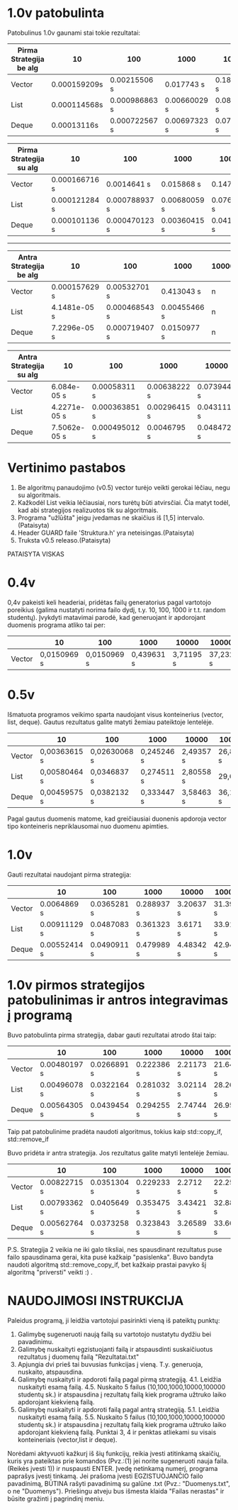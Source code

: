 # 1.0v patobulinta

Patobulinus 1.0v gaunami stai tokie rezultatai:

| Pirma Strategija be alg |      10      |     100      |    1000    |   10000    |  100000  |
|-------------------------| ------------ | ------------ | ---------- |----------- |----------|
|         Vector          | 0.000159209s | 0.00215506 s | 0.017743 s | 0.183133 s | 1.79775 s|
|          List           | 0.000114568s | 0.000986863 s|0.00660029 s| 0.0809856 s|0.742438 s|
|         Deque           | 0.00013116s  | 0.000722567 s|0.00697323 s| 0.0724377 s| 0.72009 s|

| Pirma Strategija su alg |      10      |     100      |    1000    |   10000    |  100000  |
|-------------------------| ------------ | ------------ | ---------- |----------- |----------|
|         Vector          | 0.000166716 s| 0.0014641 s  | 0.015868 s | 0.14747 s  | 1.41291 s|
|          List           | 0.000121284 s| 0.000788937 s|0.00680059 s| 0.0763334 s|0.707516 s|
|         Deque           | 0.000101136 s| 0.000470123 s|0.00360415 s| 0.0414609 s|0.374867 s|

---------------------------------------------------------------------------------------------

| Antra Strategija be alg |      10      |     100      |    1000    |   10000    |  100000  |
|-------------------------| ------------ | ------------ | ---------- |----------- |----------|
|         Vector          | 0.000157629 s|  0.00532701 s| 0.413043 s |     n      |     n    |
|          List           | 4.1481e-05 s | 0.000468543 s|0.00455466 s|     n      |     n    |
|         Deque           | 7.2296e-05 s | 0.000719407 s|0.0150977 s |     n      |     n    |

| Antra Strategija su alg |      10      |     100      |    1000    |   10000    |  100000  |
|-------------------------| ------------ | ------------ | ---------- |----------- |----------|
|         Vector          | 6.084e-05 s  | 0.00058311 s |0.00638222 s| 0.0739444 s|0.869877 s|
|          List           | 4.2271e-05 s | 0.000363851 s|0.00296415 s| 0.0431115 s|0.344498 s|
|         Deque           | 7.5062e-05 s | 0.000495012 s|0.0046795 s | 0.0484725 s|0.38851 s |

# Vertinimo pastabos

1. Be algoritmų panaudojimo (v0.5) vector turėjo veikti gerokai lėčiau, negu su algoritmais.
2. Kažkodėl List veikia lėčiausiai, nors turėtų būti atvirsčiai. Čia matyt todėl, kad abi strategijos realizuotos tik su algoritmais.
3. Programa "užlūšta" jeigu įvedamas ne skaičius iš [1,5] intervalo.(Pataisyta)
4. Header GUARD faile 'Struktura.h' yra neteisingas.(Pataisyta)
5. Truksta v0.5 releaso.(Pataisyta)

PATAISYTA VISKAS

# 0.4v
0,4v pakeisti keli headeriai, pridėtas failų generatorius pagal vartotojo poreikius (galima nustatyti norima failo dydį, t.y. 10, 100, 1000 ir t.t. random studentų). Įvykdyti matavimai parodė, kad generuojant ir apdorojant duomenis programa atliko tai per:

|            |      10      |     100      |    1000    |   10000   |  100000  |
|------------| ------------ | ------------ | ---------- |-----------|----------|
| Vector     | 0,0150969 s  | 0,0150969 s  | 0,439631 s | 3,71195 s | 37,2324 s|

# 0.5v
Išmatuota programos veikimo sparta naudojant visus konteinerius (vector, list, deque). Gautus rezultatus galite matyti žemiau pateiktoje lentelėje.

|            |      10      |     100      |    1000    |   10000   |  100000  |
|------------| ------------ | ------------ | ---------- |-----------|----------|
| Vector     | 0,00363615 s | 0,02630068 s | 0,245246 s | 2,49357 s | 26,8591 s|
| List       | 0,00580464 s | 0,0346837 s  | 0,274511 s | 2,80558 s |  29,65 s |
| Deque      | 0,00459575 s | 0,0382132 s  | 0,333447 s | 3,58463 s | 36,1639 s|

Pagal gautus duomenis matome, kad greičiausiai duonenis apdoroja vector tipo konteineris nepriklausomai nuo duomenu apimties.

# 1.0v
Gauti rezultatai naudojant pirma strategija:

|            |      10      |     100      |    1000    |   10000   |  100000  |
|------------| ------------ | ------------ | ---------- |-----------|----------|
| Vector     | 0.0064869 s  | 0.0365281 s  | 0.288937 s | 3.20637 s | 31.3955 s|
| List       | 0.00911129 s | 0.0487083 s  | 0.361323 s | 3.6171 s  | 33.9164 s|
| Deque      | 0.00552414 s | 0.0490911 s  | 0.479989 s | 4.48342 s | 42.9406 s|

# 1.0v pirmos strategijos patobulinimas ir antros integravimas į programą
Buvo patobulinta pirma strategija, dabar gauti rezultatai atrodo štai taip:

|            |      10      |     100      |    1000    |   10000   |  100000  |
|------------| ------------ | ------------ | ---------- |-----------|----------|
| Vector     | 0.00480197 s | 0.0266891 s  | 0.222386 s | 2.21173 s | 21.6464 s|
| List       | 0.00496078 s | 0.0322164 s  | 0.281032 s | 3.02114 s | 28.2685 s|
| Deque      | 0.00564305 s | 0.0439454 s  | 0.294255 s | 2.74744 s | 26.9514 s|

Taip pat patobulinime pradėta naudoti algoritmus, tokius kaip std::copy_if, std::remove_if

Buvo pridėta ir antra strategija. Jos rezultatus galite matyti lentelėje žemiau.

|            |      10      |     100      |    1000    |   10000    |  100000  |
|------------| ------------ | ------------ | ---------- |----------- |----------|
| Vector     | 0.00822715 s | 0.0351304 s  | 0.229233 s | 2.2712 s   | 22.2557 s|
| List       | 0.00793362 s | 0.0405649 s  | 0.353475 s | 3.43421 s  | 32.8801 s|
| Deque      | 0.00562764 s | 0.0373258 s  | 0.323843 s | 3.26589 s  | 33.6631 s|

P.S. Strategija 2 veikia ne iki galo tiksliai, nes spausdinant rezultatus puse failo spausdinama gerai, kita pusė kažkaip "pasislenka". Buvo bandyta naudoti algoritmą std::remove_copy_if, bet kažkaip prastai pavyko šį algoritmą "priversti" veikti :) .

# NAUDOJIMOSI INSTRUKCIJA

Paleidus programą, ji leidžia vartotojui pasirinkti vieną iš pateiktų punktų:
1. Galimybę sugeneruoti naują failą su vartotojo nustatytu dydžiu bei pavadinimu.
2. Galimybę nuskaityti egzistuojanti failą ir atspausdinti suskaičiuotus rezultatus į duomenų failą "Rezultatai.txt"
3. Apjungia dvi prieš tai buvusias funkcijas į vieną. T.y. generuoja, nuskaito, atspausdina.
4. Galimybę nuskaityti ir apdoroti failą pagal pirmą strategiją.
	4.1. Leidžia nuskaityti esamą failą.
	4.5. Nuskaito 5 failus (10,100,1000,10000,100000 studentų sk.) ir atspausdina į rezultatų failą kiek programa užtruko laiko apdorojant kiekvieną failą.
5. Galimybę nuskaityti ir apdoroti failą pagal antrą strategiją.
	5.1. Leidžia nuskaityti esamą failą.
	5.5. Nuskaito 5 failus (10,100,1000,10000,100000 studentų sk.) ir atspausdina į rezultatų failą kiek programa užtruko laiko apdorojant kiekvieną failą.
Punktai 3, 4 ir penktas atliekami su visais konteineriais (vector,list ir deque).

Norėdami aktyvuoti kažkurį iš šių funkcijų, reikia įvesti atitinkamą skaičių, kuris yra pateiktas prie komandos (Pvz.:(1) jei norite sugeneruoti nauja faila. (Reikės įvesti 1)) ir nuspausti ENTER.
Įvedę netinkamą numerį, programa paprašys įvesti tinkamą.
Jei prašoma įvesti EGZISTUOJANČIO failo pavadinimą, BŪTINA rašyti pavadinimą su galūne .txt (Pvz.: "Duomenys.txt", o ne "Duomenys"). Priešingu atveju bus išmesta klaida "Failas nerastas" ir būsite gražinti į pagrindinį meniu.
